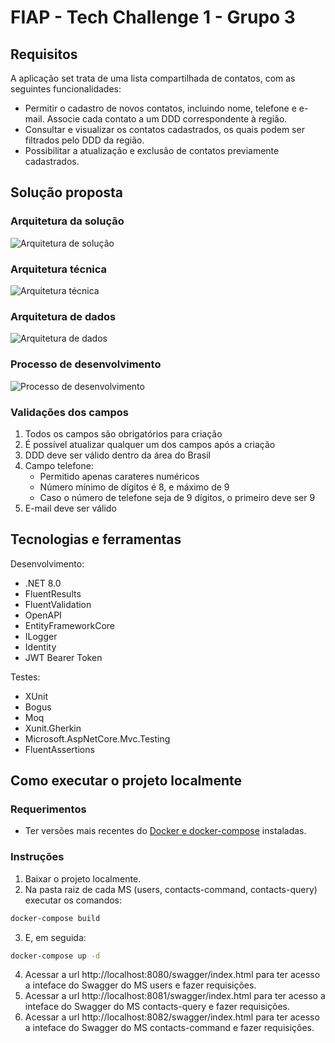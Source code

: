 # FIAP - Tech Challenge 1 - Grupo 3

## Requisitos

A aplicação set trata de uma lista compartilhada de contatos, com as seguintes funcionalidades:

- Permitir o cadastro de novos contatos, incluindo nome, telefone e e-mail. Associe cada contato a um DDD correspondente à região.
- Consultar e visualizar os contatos cadastrados, os quais podem ser filtrados pelo DDD da região.
- Possibilitar a atualização e exclusão de contatos previamente cadastrados.

## Solução proposta

### Arquitetura da solução

![Arquitetura de solução](https://github.com/user-attachments/assets/fbaf467b-cee9-4136-8685-252c48a9df10)

### Arquitetura técnica

![Arquitetura técnica](https://github.com/user-attachments/assets/587b6ad6-fc3e-4045-9b97-e6eb6127844d)

### Arquitetura de dados

![Arquitetura de dados](https://github.com/user-attachments/assets/08d87a62-6fdd-491b-88a3-67eb0595c13b)

### Processo de desenvolvimento

![Processo de desenvolvimento](https://github.com/user-attachments/assets/12190b5b-ef49-4e9b-bcc3-293b17c53425)

### Validações dos campos

1. Todos os campos são obrigatórios para criação
2. É possível atualizar qualquer um dos campos após a criação
3. DDD deve ser válido dentro da área do Brasil
4. Campo telefone:
   - Permitido apenas carateres numéricos
   - Número mínimo de dígitos é 8, e máximo de 9
   - Caso o número de telefone seja de 9 dígitos, o primeiro deve ser 9
5. E-mail deve ser válido

## Tecnologias e ferramentas

Desenvolvimento:

- .NET 8.0
- FluentResults
- FluentValidation
- OpenAPI
- EntityFrameworkCore
- ILogger
- Identity
- JWT Bearer Token

Testes:

- XUnit
- Bogus
- Moq
- Xunit.Gherkin
- Microsoft.AspNetCore.Mvc.Testing
- FluentAssertions

## Como executar o projeto localmente

### Requerimentos

- Ter versões mais recentes do [Docker e docker-compose](https://docs.docker.com/manuals/) instaladas.

### Instruções

1. Baixar o projeto localmente.
2. Na pasta raiz de cada MS (users, contacts-command, contacts-query) executar os comandos:

```bash
docker-compose build
```

3. E, em seguida:

```bash
docker-compose up -d
```

4. Acessar a url http://localhost:8080/swagger/index.html para ter acesso a inteface do Swagger do MS users e fazer requisições.
5. Acessar a url http://localhost:8081/swagger/index.html para ter acesso a inteface do Swagger do MS contacts-query e fazer requisições.
6. Acessar a url http://localhost:8082/swagger/index.html para ter acesso a inteface do Swagger do MS contacts-command e fazer requisições.
